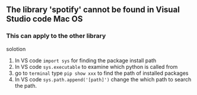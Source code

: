 ## The library 'spotify' cannot be found in Visual Studio code Mac OS

### This can apply to the other library

solotion

1. In VS code `import sys` for finding the package install path
2. In VS code `sys.executable` to examine which python is called from
3. go to `terminal`  type `pip show xxx` to find the path of installed packages 
4. In VS code `sys.path.append('[path]')` change the which path to search the path.